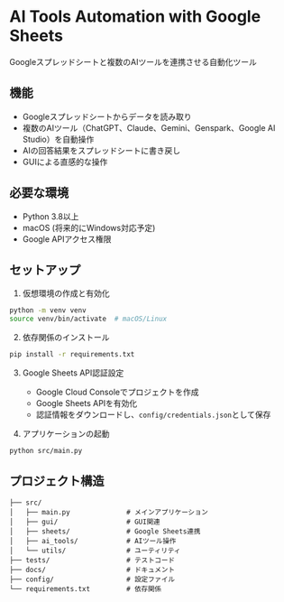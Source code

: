 # AI Tools Automation with Google Sheets

Googleスプレッドシートと複数のAIツールを連携させる自動化ツール

## 機能

- Googleスプレッドシートからデータを読み取り
- 複数のAIツール（ChatGPT、Claude、Gemini、Genspark、Google AI Studio）を自動操作
- AIの回答結果をスプレッドシートに書き戻し
- GUIによる直感的な操作

## 必要な環境

- Python 3.8以上
- macOS (将来的にWindows対応予定)
- Google APIアクセス権限

## セットアップ

1. 仮想環境の作成と有効化
```bash
python -m venv venv
source venv/bin/activate  # macOS/Linux
```

2. 依存関係のインストール
```bash
pip install -r requirements.txt
```

3. Google Sheets API認証設定
   - Google Cloud Consoleでプロジェクトを作成
   - Google Sheets APIを有効化
   - 認証情報をダウンロードし、`config/credentials.json`として保存

4. アプリケーションの起動
```bash
python src/main.py
```

## プロジェクト構造

```
├── src/
│   ├── main.py              # メインアプリケーション
│   ├── gui/                 # GUI関連
│   ├── sheets/              # Google Sheets連携
│   ├── ai_tools/            # AIツール操作
│   └── utils/               # ユーティリティ
├── tests/                   # テストコード
├── docs/                    # ドキュメント
├── config/                  # 設定ファイル
└── requirements.txt         # 依存関係
```